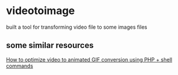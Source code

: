 videotoimage
============

built a tool for transforming video file to some images files

## some similar resources

[How to optimize video to animated GIF conversion using PHP + shell commands](http://stackoverflow.com/questions/8307506/how-to-optimize-video-to-animated-gif-conversion-using-php-shell-commands)
